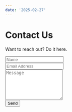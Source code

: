 ```yaml
---
date: '2025-02-27'
---
```


# Contact Us

<!-- @format -->
<script
    src="http://ajax.googleapis.com/ajax/libs/jquery/1.7.1/jquery.min.js"
    type="text/javascript"
    ></script>
<script
    src="/js/contactForm.js"
    type="text/javascript"
    ></script>
<section class="lg:pb-24">
    <div class="max-w-screen-md px-4 mx-auto">
        <p class="
            mb-8
            font-light
            text-center
            text-gray-500
            lg:mb-16
            dark:text-gray-400
            sm:text-xl"
            >
            Want to reach out? Do it here.
            </p>
        <form
            name="contact"
            id="contact-form"
            class="space-y-8"
            method="post"
            >
            <div class="my-4">                                                  <!-- Sender name -->
                <input
                    type="text"
                    id="sender_name"
                    placeholder="Name"
                    name="sender_name"
                    class="
                        shadow-sm
                        bg-gray-50
                        border
                        border-gray-300
                        text-gray-900
                        text-md
                        rounded-lg
                        focus:ring-indigo-500
                        focus:border-indigo-500
                        block
                        w-full
                        p-2.5
                        dark:bg-gray-700
                        dark:border-gray-600
                        dark:placeholder-gray-400
                        dark:text-white
                        dark:focus:ring-indigo-500
                        dark:focus:border-indigo-500
                        dark:shadow-sm-light
                        "
                    required
                    >
                </div>
            <div class="my-4">                                                  <!-- Sender email address -->
                <input
                    type="email"
                    id="sender_email"
                    name="sender_email"
                    class="
                        shadow-sm
                        bg-gray-50
                        border
                        border-gray-300
                        text-gray-900
                        text-md
                        rounded-lg
                        focus:ring-indigo-500
                        focus:border-indigo-500
                        block
                        w-full
                        p-2.5
                        dark:bg-gray-700
                        dark:border-gray-600
                        dark:placeholder-gray-400
                        dark:text-white
                        dark:focus:ring-indigo-500
                        dark:focus:border-indigo-500
                        dark:shadow-sm-light
                        "
                    placeholder="Email Address"
                    required
                    >
                </div>
            <div class="my-4 sm:col-span-2">                                    <!-- Email body -->
                <textarea
                    id="message"
                    name="message"
                    rows="6"
                    class="
                        block
                        p-2.5
                        w-full
                        text-md
                        text-gray-900
                        bg-gray-50
                        rounded-lg
                        shadow-sm
                        border
                        border-gray-300
                        focus:ring-indigo-500
                        focus:border-indigo-500
                        dark:bg-gray-700
                        dark:border-gray-600
                        dark:placeholder-gray-400
                        dark:text-white
                        dark:focus:ring-indigo-500
                        dark:focus:border-indigo-500
                        "
                    placeholder="Message"
                    required
                    ></textarea>
                </div>
            <div class="mt-6 lg:pb-16">                                         <!-- Submit button -->
                <button
                    type="submit"
                    onClick="submitEvent(event)"
                    class="
                        px-5
                        py-3
                        font-bold
                        text-center
                        text-white
                        bg-indigo-600
                        rounded-lg
                        text-md
                        sm:w-fit
                        hover:bg-indigo-800
                        focus:ring-4
                        focus:outline-none
                        focus:ring-indigo-300
                        dark:bg-indigo-600
                        dark:hover:bg-indigo-700
                        dark:focus:ring-indigo-800
                        "
                    >
                    Send
                    </button>
                </div>
            </form>
        </div>
    </section>
